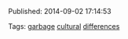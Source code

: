 


Published: 2014-09-02 17:14:53



Tags: [garbage](tag-garbage.md) [cultural](tag-cultural.md) [differences](tag-differences.md)
